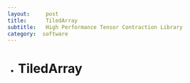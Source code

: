 ```yaml
---
layout:     post
title:      TiledArray
subtitle:  	High Performance Tensor Contraction Library
category:  software
---
```


- # TiledArray